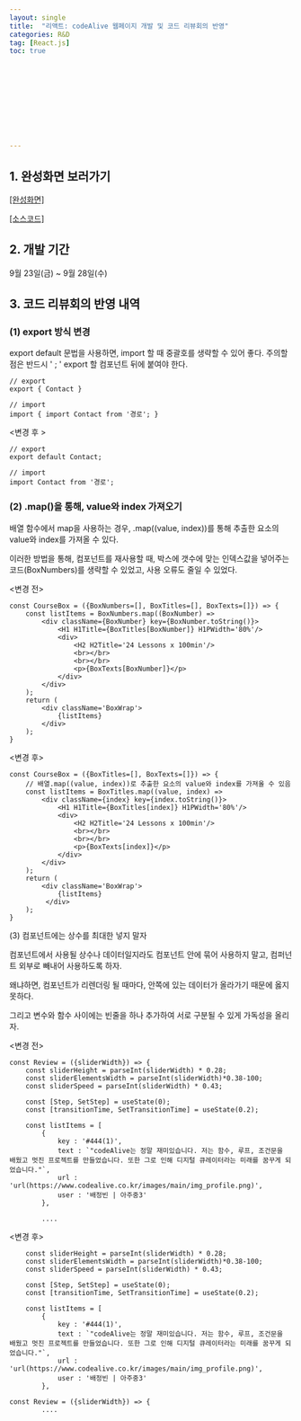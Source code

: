 ```yaml
---
layout: single
title:  "리액트: codeAlive 웹페이지 개발 및 코드 리뷰회의 반영"
categories: R&D
tag: [React.js]
toc: true 











---
```




## 1. 완성화면 보러가기

[[완성화면]](https://youtu.be/UpZWmUIpuq4)

[[소스코드]](https://github.com/dkgkejdrb/codealive-web-page)







## 2. 개발 기간

9월 23일(금) ~ 9월 28일(수)











## 3. 코드 리뷰회의 반영 내역

### (1) export 방식 변경

export default 문법을 사용하면, import 할 때 중괄호를 생략할 수 있어 좋다. 주의할 점은 반드시 ' ; ' export 할 컴포넌트 뒤에 붙여야 한다.

```react
// export
export { Contact }

// import
import { import Contact from '경로'; }
```

<변경 후 >

```react
// export
export default Contact;

// import
import Contact from '경로';
```





### (2) .map()을 통해, value와 index 가져오기

배열 함수에서 map을 사용하는 경우, .map((value, index))를 통해 추출한 요소의 value와 index를 가져올 수 있다.

이러한 방법을 통해, 컴포넌트를 재사용할 때, 박스에 갯수에 맞는 인덱스값을 넣어주는 코드(BoxNumbers)를 생략할 수 있었고, 사용 오류도 줄일 수 있었다.

<변경 전>

```react
const CourseBox = ({BoxNumbers=[], BoxTitles=[], BoxTexts=[]}) => {
    const listItems = BoxNumbers.map((BoxNumber) =>
        <div className={BoxNumber} key={BoxNumber.toString()}>
            <H1 H1Title={BoxTitles[BoxNumber]} H1PWidth='80%'/>
            <div>
                <H2 H2Title='24 Lessons x 100min'/>
                <br></br>
                <br></br>
                <p>{BoxTexts[BoxNumber]}</p>            
            </div>
        </div>
    );
    return (
        <div className='BoxWrap'>
            {listItems}
        </div>
    );
}
```



<변경 후>

```react
const CourseBox = ({BoxTitles=[], BoxTexts=[]}) => {
    // 배열.map((value, index))로 추출한 요소의 value와 index를 가져올 수 있음
    const listItems = BoxTitles.map((value, index) =>
        <div className={index} key={index.toString()}>
            <H1 H1Title={BoxTitles[index]} H1PWidth='80%'/>
            <div>
                <H2 H2Title='24 Lessons x 100min'/>
                <br></br>
                <br></br>
                <p>{BoxTexts[index]}</p>            
            </div>
        </div>
    );
    return (
        <div className='BoxWrap'>
            {listItems}
         </div>
    );
}
```







(3) 컴포넌트에는 상수를 최대한 넣지 말자

컴포넌트에서 사용될 상수나 데이터일지라도 컴포넌트 안에 묶어 사용하지 말고, 컴퍼넌트 외부로 빼내어 사용하도록 하자.

왜냐하면, 컴포넌트가 리렌더링 될 때마다, 안쪽에 있는 데이터가 올라가기 때문에 옳지 못하다.

그리고 변수와 함수 사이에는 빈줄을 하나 추가하여 서로 구분될 수 있게 가독성을 올리자.

<변경 전>

```react
const Review = ({sliderWidth}) => {
    const sliderHeight = parseInt(sliderWidth) * 0.28;
    const sliderElementsWidth = parseInt(sliderWidth)*0.38-100;
    const sliderSpeed = parseInt(sliderWidth) * 0.43;

    const [Step, SetStep] = useState(0);
    const [transitionTime, SetTransitionTime] = useState(0.2);
   
    const listItems = [
        {
            key : '#444(1)',
            text : `"codeAlive는 정말 재미있습니다. 저는 함수, 루프, 조건문을 배웠고 멋진 프로젝트를 만들었습니다. 또한 그로 인해 디지털 큐레이터라는 미래를 꿈꾸게 되었습니다."`,
            url : 'url(https://www.codealive.co.kr/images/main/img_profile.png)',
            user : '배정빈 | 아주중3'
        },
        
        ....
```



<변경 후>

```react
    const sliderHeight = parseInt(sliderWidth) * 0.28;
    const sliderElementsWidth = parseInt(sliderWidth)*0.38-100;
    const sliderSpeed = parseInt(sliderWidth) * 0.43;

    const [Step, SetStep] = useState(0);
    const [transitionTime, SetTransitionTime] = useState(0.2);
   
    const listItems = [
        {
            key : '#444(1)',
            text : `"codeAlive는 정말 재미있습니다. 저는 함수, 루프, 조건문을 배웠고 멋진 프로젝트를 만들었습니다. 또한 그로 인해 디지털 큐레이터라는 미래를 꿈꾸게 되었습니다."`,
            url : 'url(https://www.codealive.co.kr/images/main/img_profile.png)',
            user : '배정빈 | 아주중3'
        },

const Review = ({sliderWidth}) => {        
        ....
```

